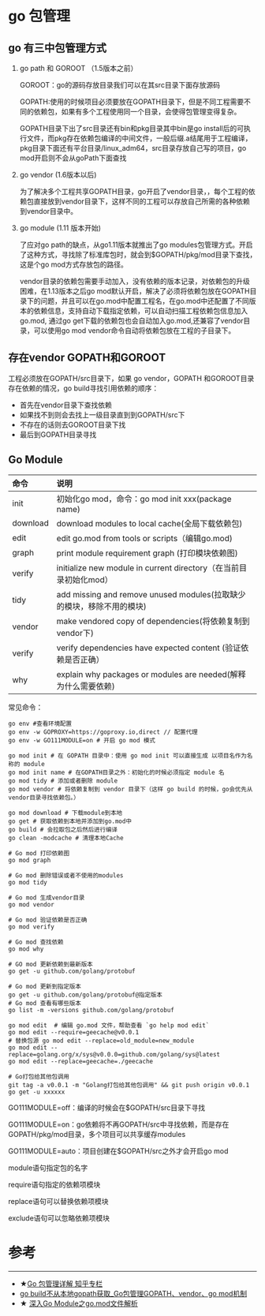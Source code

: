 # go 包管理

## go 有三中包管理方式

1. go path 和 GOROOT （1.5版本之前）
   
    GOROOT：go的源码存放目录我们可以在其src目录下面存放源码
   
    GOPATH:使用的时候项目必须要放在GOPATH目录下，但是不同工程需要不同的依赖包，如果有多个工程使用同一个目录，会使得包管理变得复杂。
   
    GOPATH目录下出了src目录还有bin和pkg目录其中bin是go install后的可执行文件，而pkg存在依赖包编译的中间文件，一般后缀.a结尾用于工程编译，pkg目录下面还有平台目录/linux_adm64，src目录存放自己写的项目，go mod开启则不会从goPath下面查找

2. go vendor (1.6版本以后)
   
    为了解决多个工程共享GOPATH目录，go开启了vendor目录，，每个工程的依赖包直接放到vendor目录下，这样不同的工程可以存放自己所需的各种依赖到vendor目录中。

3. go module (1.11 版本开始)
   
    了应对go path的缺点，从go1.11版本就推出了go modules包管理方式。开启了这种方式，寻找除了标准库包时，就会到$GOPATH/pkg/mod目录下查找，这是个go mod方式存放包的路径。
   
    vendor目录的依赖包需要手动加入，没有依赖的版本记录，对依赖包的升级困难，在1.13版本之后go mod默认开启，解决了必须将依赖包放在GOPATH目录下的问题，并且可以在go.mod中配置工程名，在go.mod中还配置了不同版本的依赖信息，支持自动下载指定依赖，可以自动扫描工程依赖包信息加入go.mod, 通过go get下载的依赖包也会自动加入go.mod,还兼容了vendor目录，可以使用go mod vendor命令自动将依赖包放在工程的子目录下。

## 存在vendor GOPATH和GOROOT

工程必须放在GOPATH/src目录下，如果 go vendor，GOPATH 和GOROOT目录存在依赖的情况，go build寻找引用依赖的顺序：

- 首先在vendor目录下查找依赖
- 如果找不到则会去找上一级目录直到到GOPATH/src下
- 不存在的话则去GOROOT目录下找
- 最后到GOPATH目录寻找

## Go Module

| 命令       | 说明                                                      |
|:-------- |:------------------------------------------------------- |
| init     | 初始化go mod，命令：go mod init xxx(package name)              |
| download | download modules to local cache(全局下载依赖包)                |
| edit     | edit go.mod from tools or scripts（编辑go.mod)             |
| graph    | print module requirement graph (打印模块依赖图)                |
| verify   | initialize new module in current directory（在当前目录初始化mod） |
| tidy     | add missing and remove unused modules(拉取缺少的模块，移除不用的模块)  |
| vendor   | make vendored copy of dependencies(将依赖复制到vendor下)       |
| verify   | verify dependencies have expected content (验证依赖是否正确）    |
| why      | explain why packages or modules are needed(解释为什么需要依赖)   |

常见命令：

```
go env #查看环境配置
go env -w GOPROXY=https://goproxy.io,direct // 配置代理
go env -w GO111MODULE=on # 开启 go mod 模式

go mod init # 在 GOPATH 目录中：使用 go mod init 可以直接生成 以项目名作为名称的 module
go mod init name # 在GOPATH目录之外：初始化的时候必须指定 module 名
go mod tidy # 添加或者删除 module
go mod vendor # 将依赖复制到 vendor 目录下（这样 go build 的时候，go会优先从vendor目录寻找依赖包。）

go mod download # 下载module到本地
go get # 获取依赖到本地并添加到go.mod中
go build # 会拉取包之后然后进行编译
go clean -modcache # 清理本地Cache

# Go mod 打印依赖图
go mod graph

# Go mod 删除错误或者不使用的modules
go mod tidy

# Go mod 生成vendor目录
go mod vendor

# Go mod 验证依赖是否正确
go mod verify

# Go mod 查找依赖
go mod why

# GO mod 更新依赖到最新版本
go get -u github.com/golang/protobuf

# Go mod 更新到指定版本
go get -u github.com/golang/protobuf@指定版本
# Go mod 查看有哪些版本
go list -m -versions github.com/golang/protobuf

go mod edit  # 编辑 go.mod 文件，帮助查看 `go help mod edit`
go mod edit --require=geecache@v0.0.1 
# 替换包源 go mod edit --replace=old_module=new_module
go mod edit --replace=golang.org/x/sys@v0.0.0=github.com/golang/sys@latest
go mod edit --replace=geecache=./geecache

# Go打包给其他包调用
git tag -a v0.0.1 -m "Golang打包给其他包调用" && git push origin v0.0.1
go get -u xxxxxx
```

GO111MODULE=off：编译的时候会在$GOPATH/src目录下寻找

GO111MODULE=on：go依赖将不再GOPATH/src中寻找依赖，而是存在GOPATH/pkg/mod目录，多个项目可以共享缓存modules

GO111MODULE=auto：项目创建在$GOPATH/src之外才会开启go mod

module语句指定包的名字

require语句指定的依赖项模块

replace语句可以替换依赖项模块

exclude语句可以忽略依赖项模块

# 参考

-----

- ★[Go 包管理详解 知乎专栏](https://zhuanlan.zhihu.com/p/92992277)
- [go build不从本地gopath获取_Go包管理GOPATH、vendor、go mod机制](https://blog.csdn.net/weixin_33788465/article/details/112098509)
- ★ [深入Go Module之go.mod文件解析](https://colobu.com/2021/06/28/dive-into-go-module-1/)

